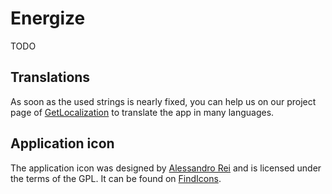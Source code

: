 # Energize

TODO

## Translations
As soon as the used strings is nearly fixed, you can help us on our project page of [GetLocalization][3] to translate the app in many languages.

## Application icon
The application icon was designed by [Alessandro Rei][2] and is licensed under the terms of the GPL. It can be found on [FindIcons][3].

 [1]: http://www.getlocalization.com/energize
 [2]: http://www.mentalrey.it
 [3]: http://findicons.com/icon/254648/energy?id=255555
